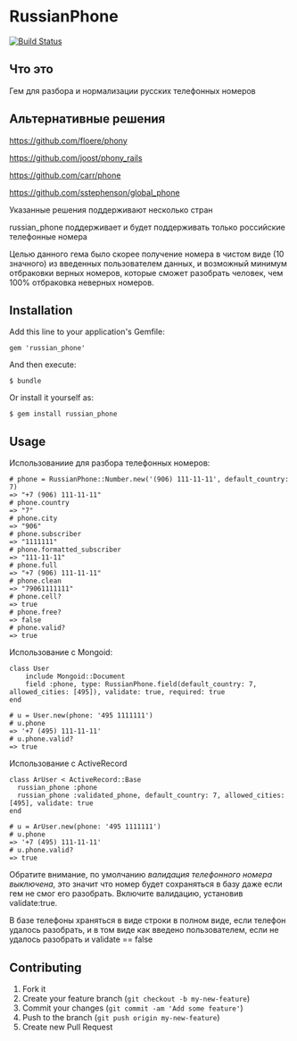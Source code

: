 # RussianPhone

[![Build Status](https://travis-ci.org/glebtv/russian_phone.svg?branch=master)](https://travis-ci.org/glebtv/russian_phone)

## Что это

Гем для разбора и нормализации русских телефонных номеров

## Альтернативные решения

https://github.com/floere/phony

https://github.com/joost/phony_rails

https://github.com/carr/phone

https://github.com/sstephenson/global_phone

Указанные решения поддерживают несколько стран

russian_phone поддерживает и будет поддерживать только российские телефонные номера

Целью данного гема было скорее получение номера в чистом виде (10 значного) из введенных пользователем данных, и
возможный минимум отбраковки верных номеров, которые сможет разобрать человек, чем 100% отбраковка неверных номеров.

## Installation

Add this line to your application's Gemfile:

    gem 'russian_phone'

And then execute:

    $ bundle

Or install it yourself as:

    $ gem install russian_phone

## Usage

Использованиие для разбора телефонных номеров:

    # phone = RussianPhone::Number.new('(906) 111-11-11', default_country: 7)
    => "+7 (906) 111-11-11"
    # phone.country
    => "7"
    # phone.city
    => "906"
    # phone.subscriber
    => "1111111"
    # phone.formatted_subscriber
    => "111-11-11"
    # phone.full
    => "+7 (906) 111-11-11"
    # phone.clean
    => "79061111111"
    # phone.cell?
    => true
    # phone.free?
    => false
    # phone.valid?
    => true

Использование с Mongoid:

    class User
        include Mongoid::Document
        field :phone, type: RussianPhone.field(default_country: 7, allowed_cities: [495]), validate: true, required: true
    end

    # u = User.new(phone: '495 1111111')
    # u.phone
    => '+7 (495) 111-11-11'
    # u.phone.valid?
    => true

Использование с ActiveRecord

    class ArUser < ActiveRecord::Base
      russian_phone :phone
      russian_phone :validated_phone, default_country: 7, allowed_cities: [495], validate: true
    end

    # u = ArUser.new(phone: '495 1111111')
    # u.phone
    => '+7 (495) 111-11-11'
    # u.phone.valid?
    => true


Обратите внимание, по умолчанию *валидация телефонного номера выключена*, это значит что номер будет
сохраняться в базу даже если гем не смог его разобрать. Включите валидацию, установив validate:true.

В базе телефоны храняться в виде строки в полном виде, если телефон удалось разобрать, и в том виде как
введено пользователем, если не удалось разобрать и validate == false

## Contributing

1. Fork it
2. Create your feature branch (`git checkout -b my-new-feature`)
3. Commit your changes (`git commit -am 'Add some feature'`)
4. Push to the branch (`git push origin my-new-feature`)
5. Create new Pull Request
